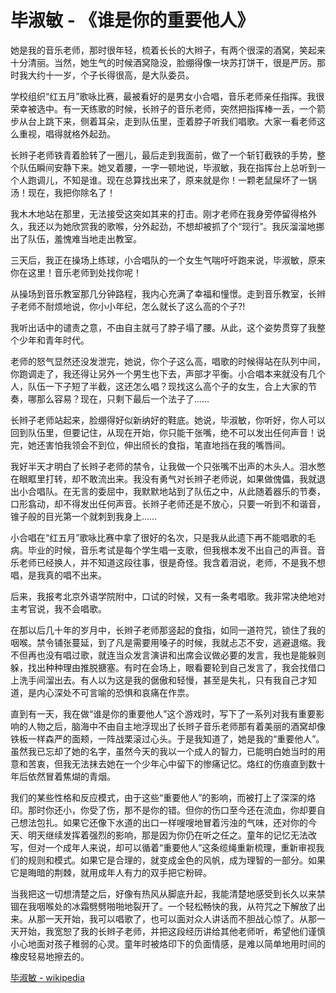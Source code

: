 # 毕淑敏 - 《谁是你的重要他人》

她是我的音乐老师，那时很年轻，梳着长长的大辫子，有两个很深的酒窝，笑起来十分清丽。当然，她生气的时候酒窝隐没，脸绷得像一块苏打饼干，很是严厉。那时我大约十一岁，个子长得很高，是大队委员。

学校组织“红五月”歌咏比赛，最被看好的是男女小合唱，音乐老师亲任指挥。我很荣幸被选中。有一天练歌的时候，长辫子的音乐老师，突然把指挥棒一丢，一个箭步从台上跳下来，侧着耳朵，走到队伍里，歪着脖子听我们唱歌。大家一看老师这么重视，唱得就格外起劲。

长辫子老师铁青着脸转了一圈儿，最后走到我面前，做了一个斩钉截铁的手势，整个队伍瞬间安静下来。她叉着腰，一字一顿地说，毕淑敏，我在指挥台上总听到一个人跑调儿，不知是谁。现在总算找出来了，原来就是你！一颗老鼠屎坏了一锅汤！现在，我把你除名了！

我木木地站在那里，无法接受这突如其来的打击。刚才老师在我身旁停留得格外久，我还以为她欣赏我的歌喉，分外起劲，不想却被抓了个“现行”。我灰溜溜地挪出了队伍，羞愧难当地走出教室。

三天后，我正在操场上练球，小合唱队的一个女生气喘吁吁跑来说，毕淑敏，原来你在这里！音乐老师到处找你呢！

从操场到音乐教室那几分钟路程，我内心充满了幸福和憧憬。走到音乐教室，长辫子老师不耐烦地说，你小小年纪，怎么就长了这么高的个子?!

我听出话中的谴责之意，不由自主就弓了脖子塌了腰。从此，这个姿势贯穿了我整个少年和青年时代。

老师的怒气显然还没发泄完，她说，你个子这么高，唱歌的时候得站在队列中间，你跑调走了，我还得让另外一个男生也下去，声部才平衡。小合唱本来就没有几个人，队伍一下子短了半截，这还怎么唱？现找这么高个子的女生，合上大家的节奏，哪那么容易？现在，只剩下最后一个法子了……

长辫子老师站起来，脸绷得好似新纳好的鞋底。她说，毕淑敏，你听好，你人可以回到队伍里，但要记住，从现在开始，你只能干张嘴，绝不可以发出任何声音！说完，她还害怕我领会不到位，伸出颀长的食指，笔直地挡在我的嘴唇间。

我好半天才明白了长辫子老师的禁令，让我做一个只张嘴不出声的木头人。泪水憋在眼眶里打转，却不敢流出来。我没有勇气对长辫子老师说，如果做傀儡，我就退出小合唱队。在无言的委屈中，我默默地站到了队伍之中，从此随着器乐的节奏，口形翕动，却不得发出任何声音。长辫子老师还是不放心，只要一听到不和谐音，锥子般的目光第一个就刺到我身上……

小合唱在“红五月”歌咏比赛中拿了很好的名次，只是我从此遗下再不能唱歌的毛病。毕业的时候，音乐考试是每个学生唱一支歌，但我根本发不出自己的声音。音乐老师已经换人，并不知道这段往事，很是奇怪。我含着泪说，老师，不是我不想唱，是我真的唱不出来。

后来，我报考北京外语学院附中，口试的时候，又有一条考唱歌。我非常决绝地对主考官说，我不会唱歌。

在那以后几十年的岁月中，长辫子老师那竖起的食指，如同一道符咒，锁住了我的咽喉。禁令铺张蔓延，到了凡是需要用嗓子的时候，我就忐忑不安，逃避退缩。我不但再也没有唱过歌，就连当众发言演讲和出席会议做必要的发言，我也是能躲则躲，找出种种理由推脱搪塞。有时在会场上，眼看要轮到自己发言了，我会找借口上洗手间溜出去。有人以为这是我的倨傲和轻慢，甚至是失礼，只有我自己才知道，是内心深处不可言喻的恐惧和哀痛在作祟。

直到有一天，我在做“谁是你的重要他人”这个游戏时，写下了一系列对我有重要影响的人物之后，脑海中不由自主地浮现出了长辫子音乐老师那有着美丽的酒窝却像铁板一样森严的面颊，一阵战栗滚过心头。于是我知道了，她是我的“重要他人”。虽然我已忘却了她的名字，虽然今天的我以一个成人的智力，已能明白她当时的用意和苦衷，但我无法抹去她在一个少年心中留下的惨痛记忆。烙红的伤痕直到数十年后依然冒着焦煳的青烟。

我们的某些性格和反应模式，由于这些“重要他人”的影响，而被打上了深深的烙印。那时你还小，你受了伤，那不是你的错。但你的伤口至今还在流血，你却要自己想法包扎。如果它还像下水道的出口一样嗖嗖地冒着污浊的气味，还对你的今天、明天继续发挥着强烈的影响，那是因为你仍在听之任之。童年的记忆无法改写，但对一个成年人来说，却可以循着“重要他人”这条缆绳重新梳理，重新审视我们的规则和模式。如果它是合理的，就变成金色的风帆，成为理智的一部分。如果它是晦暗的荆棘，就用成年人有力的双手把它粉碎。

当我把这一切想清楚之后，好像有热风从脚底升起，我能清楚地感受到长久以来禁锢在我咽喉处的冰霜劈劈啪啪地裂开了。一个轻松畅快的我，从符咒之下解放了出来。从那一天开始，我可以唱歌了，也可以面对众人讲话而不胆战心惊了。从那一天开始，我宽恕了我的长辫子老师，并把这段经历讲给其他老师听，希望他们谨慎小心地面对孩子稚弱的心灵。童年时被烙印下的负面情感，是难以简单地用时间的橡皮轻易地擦去的。

[毕淑敏 - wikipedia](https://zh.wikipedia.org/wiki/%E6%AF%95%E6%B7%91%E6%95%8F)